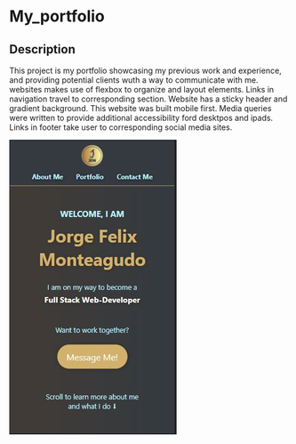 # My_portfolio

## Description

This project is my portfolio showcasing my previous work and experience, and providing potential clients wuth a way to communicate with me. websites makes use of flexbox to organize and layout elements. Links in navigation travel to corresponding section. Website has a sticky header and gradient background.
This website was built mobile first. Media queries were written to provide additional accessibility ford desktpos and ipads. Links in footer take user to corresponding social media sites.

<img src="assets\images\schreenshot.JPG">
